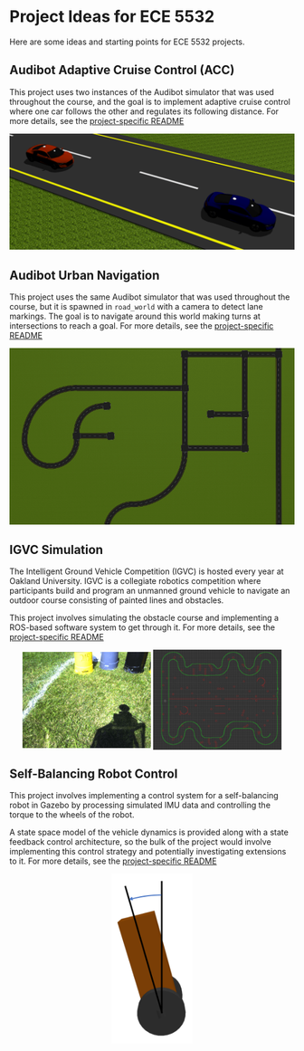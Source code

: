 # Project Ideas for ECE 5532
Here are some ideas and starting points for ECE 5532 projects.

## Audibot Adaptive Cruise Control (ACC)

This project uses two instances of the Audibot simulator that was used throughout the course, and the goal is to implement adaptive cruise control where one car follows the other and regulates its following distance. For more details, see the [project-specific README](audibot_acc/README.md)

![Two Audibots](img/two_audibots.png)

## Audibot Urban Navigation

This project uses the same Audibot simulator that was used throughout the course, but it is spawned in `road_world` with a camera to detect lane markings. The goal is to navigate around this world making turns at intersections to reach a goal. For more details, see the [project-specific README](audibot_urban_nav/README.md)

![Road World](img/road_world.png)

## IGVC Simulation

The Intelligent Ground Vehicle Competition (IGVC) is hosted every year at Oakland University. IGVC is a collegiate robotics competition where participants build and program an unmanned ground vehicle to navigate an outdoor course consisting of painted lines and obstacles.

This project involves simulating the obstacle course and implementing a ROS-based software system to get through it. For more details, see the [project-specific README](igvc_sim/README.md)

<p align="center">
    <img align="middle" alt="Real IGVC Course" src="img/real_igvc_course.png" width="45%">
    <img align="middle" alt="Simulated IGVC Course" src="img/simulated_igvc_course.png" width="45%">
</p>

## Self-Balancing Robot Control

This project involves implementing a control system for a self-balancing robot in Gazebo by processing simulated IMU data and controlling the torque to the wheels of the robot.

A state space model of the vehicle dynamics is provided along with a state feedback control architecture, so the bulk of the project would involve implementing this control strategy and potentially investigating extensions to it. For more details, see the [project-specific README](self_balancing_control/README.md)

<p align="center">
    <img alt="Self-Balancing Robot" src="img/self_balancing_robot.png" height="300">
</p>